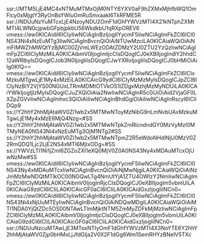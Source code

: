 ssr://MTM5LjE4MC4xNTMuMTMxOjM0NTY6YXV0aF9hZXMxMjhfbWQ1OmFlcy0xMjgtY3RyOnBsYWluOmRuSmxaakl6TkRFME5R
ssr://NDUuNzYuMTcxLjE4NzoyNDU2OmF1dGhfYWVzMTI4X21kNTphZXMtMTI4LWN0cjpwbGFpbjpkbU56WkdkbU1qRXpOREV6
vmess://ew0KICAidiI6ICIyIiwNCiAgInBzIjogIlYycmF5IiwNCiAgImFkZCI6ICI0NS43Ni4xNzEuMTg3IiwNCiAgInBvcnQiOiAiNTUwMzciLA0KICAiaWQiOiAiNmFlMWZhMWQtYzBjMC00ZjVmLWEzODAtZDMzY2U0ZTU2YzQzIiwNCiAgImFpZCI6ICIyMzMiLA0KICAibmV0IjogImtjcCIsDQogICJ0eXBlIjogIndlY2hhdC12aWRlbyIsDQogICJob3N0IjogIiIsDQogICJwYXRoIjogIiIsDQogICJ0bHMiOiAiIg0KfQ==
vmess://ew0KICAidiI6ICIyIiwNCiAgInBzIjogIlYycmF5IiwNCiAgImFkZCI6ICIxMzkuMTgwLjE1My4xMzEiLA0KICAicG9ydCI6ICIyMzMzMyIsDQogICJpZCI6ICIyNzBiY2VjYS00NGUxLTRmMDMtOTVkOS1lZDgxMzhjMzMyNDUiLA0KICAiYWlkIjogIjIzMyIsDQogICJuZXQiOiAia2NwIiwNCiAgInR5cGUiOiAid2VjaGF0LXZpZGVvIiwNCiAgImhvc3QiOiAiIiwNCiAgInBhdGgiOiAiIiwNCiAgInRscyI6ICIiDQp9
ss://Y2hhY2hhMjAtaWV0Zi1wb2x5MTMwNToyMzNibG9nLmNvbUAxMzkuMTgwLjE1My4xMzE6MjQ4Nzg=#SS
ss://Y2hhY2hhMjAtaWV0Zi1wb2x5MTMwNTpkZmRlcndndGY0MzVyMzI0MTMyNEA0NS43Ni4xNzEuMTg3OjM1NTg2#SS
ss://Y2hhY2hhMjAtaWV0Zi1wb2x5MTMwNTpmZ2R5eWdoNHdlNjU0MzV0Z2RmQDQ1Ljc2LjE2NS4xMTI6MjIxODg=#SS
ss://YWVzLTI1Ni1jZmI6ZGZoZXI1eXQ0MjV0Z0A0NS43Ny4xMDAuMTcxOjUwNzMw#SS
vmess://ew0KICAidiI6ICIyIiwNCiAgInBzIjogIlYycmF5IiwNCiAgImFkZCI6ICI0NS43Ny4xMDAuMTcxIiwNCiAgInBvcnQiOiAiNjMwNjgiLA0KICAiaWQiOiAiNzJmMzMwNDQtMTlkOC00NGQwLTg4NmUtYjA1ZTU4OWIzY2NmIiwNCiAgImFpZCI6ICIyMzMiLA0KICAibmV0IjogInRjcCIsDQogICJ0eXBlIjogIm5vbmUiLA0KICAiaG9zdCI6ICIiLA0KICAicGF0aCI6ICIiLA0KICAidGxzIjogIiINCn0=
vmess://ew0KICAidiI6ICIyIiwNCiAgInBzIjogIlYycmF5IiwNCiAgImFkZCI6ICI0NS43Ni4xNjUuMTEyIiwNCiAgInBvcnQiOiAiNDQwMDgiLA0KICAiaWQiOiAiMTI1NDA0YjQtZDc5OS00NTAwLTlmMjktNTM5ZmMyZDFkMjMzIiwNCiAgImFpZCI6ICIyMzMiLA0KICAibmV0IjogImtjcCIsDQogICJ0eXBlIjogIm5vbmUiLA0KICAiaG9zdCI6ICIiLA0KICAicGF0aCI6ICIiLA0KICAidGxzIjogIiINCn0=
ssr://NDUuNzcuMTAwLjE3MToxNTIyOmF1dGhfYWVzMTI4X3NoYTE6Y2hhY2hhMjAtaWV0Zjp0bHMxLjJfdGlja2V0X2F1dGg6Wm1SemRHYzBNelV5TXc

